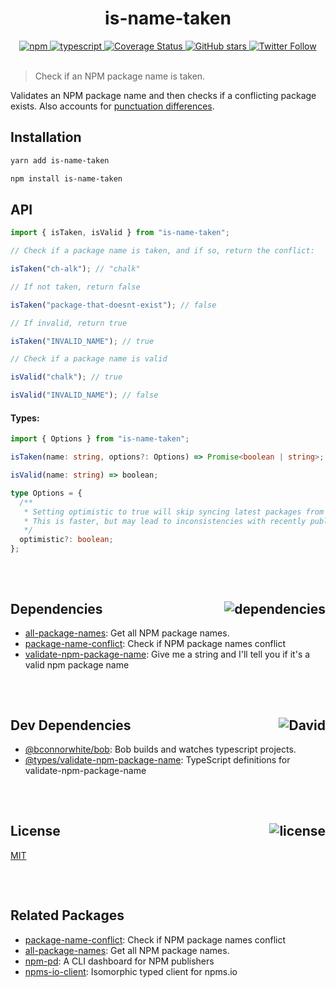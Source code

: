 <div align="center">
  <h1>is-name-taken</h1>
  <a href="https://npmjs.com/package/is-name-taken">
    <img alt="npm" src="https://img.shields.io/npm/v/is-name-taken.svg">
  </a>
  <a href="https://github.com/bconnorwhite/is-name-taken">
    <img alt="typescript" src="https://img.shields.io/github/languages/top/bconnorwhite/is-name-taken.svg">
  </a>
  <a href='https://coveralls.io/github/bconnorwhite/is-name-taken?branch=master'>
    <img alt="Coverage Status" src="https://img.shields.io/coveralls/github/bconnorwhite/is-name-taken.svg?branch=master">
  </a>
  <a href="https://github.com/bconnorwhite/is-name-taken">
    <img alt="GitHub stars" src="https://img.shields.io/github/stars/bconnorwhite/is-name-taken?label=Stars%20Appreciated%21&style=social">
  </a>
  <a href="https://twitter.com/bconnorwhite">
    <img alt="Twitter Follow" src="https://img.shields.io/twitter/follow/bconnorwhite.svg?label=%40bconnorwhite&style=social">
  </a>
</div>

<br />

> Check if an NPM package name is taken.

Validates an NPM package name and then checks if a conflicting package exists. Also accounts for [punctuation differences](https://blog.npmjs.org/post/168978377570/new-package-moniker-rules).


## Installation

```bash
yarn add is-name-taken
```

```bash
npm install is-name-taken
```
## API

```ts
import { isTaken, isValid } from "is-name-taken";

// Check if a package name is taken, and if so, return the conflict:

isTaken("ch-alk"); // "chalk"

// If not taken, return false

isTaken("package-that-doesnt-exist"); // false

// If invalid, return true

isTaken("INVALID_NAME"); // true

// Check if a package name is valid

isValid("chalk"); // true

isValid("INVALID_NAME"); // false

```
#### Types:
```ts
import { Options } from "is-name-taken";

isTaken(name: string, options?: Options) => Promise<boolean | string>;

isValid(name: string) => boolean;

type Options = {
  /**
   * Setting optimistic to true will skip syncing latest packages from NPM.
   * This is faster, but may lead to inconsistencies with recently published packages.
   */ 
  optimistic?: boolean;
};
```

##

<br />

<h2>Dependencies<img align="right" alt="dependencies" src="https://img.shields.io/david/bconnorwhite/is-name-taken.svg"></h2>

- [all-package-names](https://npmjs.com/package/all-package-names): Get all NPM package names.
- [package-name-conflict](https://npmjs.com/package/package-name-conflict): Check if NPM package names conflict
- [validate-npm-package-name](https://npmjs.com/package/validate-npm-package-name): Give me a string and I'll tell you if it's a valid npm package name 

##

<br />

<h2>Dev Dependencies<img align="right" alt="David" src="https://img.shields.io/david/dev/bconnorwhite/is-name-taken.svg"></h2>

- [@bconnorwhite/bob](https://npmjs.com/package/@bconnorwhite/bob): Bob builds and watches typescript projects.
- [@types/validate-npm-package-name](https://npmjs.com/package/@types/validate-npm-package-name): TypeScript definitions for validate-npm-package-name

##

<br />

<h2>License <img align="right" alt="license" src="https://img.shields.io/npm/l/is-name-taken.svg"></h2>

[MIT](https://mit-license.org/)

##

<br />

## Related Packages

- [package-name-conflict](https://npmjs.com/package/package-name-conflict): Check if NPM package names conflict
- [all-package-names](https://npmjs.com/package/all-package-names): Get all NPM package names.
- [npm-pd](https://npmjs.com/package/npms-pd): A CLI dashboard for NPM publishers
- [npms-io-client](https://npmjs.com/package/npms-io-client): Isomorphic typed client for npms.io
